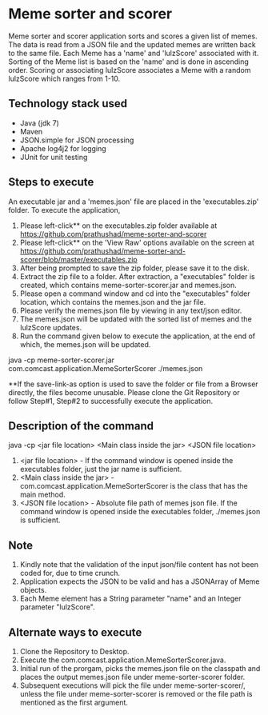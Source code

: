 # Meme sorter and scorer

Meme sorter and scorer application sorts and scores a given list of memes. The data is read from a JSON file and the updated memes are written back to the same file. Each Meme has a 'name' and 'lulzScore' associated with it. Sorting of the Meme list is based on the 'name' and is done in ascending order. Scoring or associating lulzScore associates a Meme with a random lulzScore which ranges from 1-10.

Technology stack used
---------------------
- Java (jdk 7)
- Maven
- JSON.simple for JSON processing
- Apache log4j2 for logging
- JUnit for unit testing

Steps to execute
-----------------
An executable jar and a 'memes.json' file are placed in the 'executables.zip' folder. To execute the application,

1. Please left-click** on the executables.zip folder available at https://github.com/prathushad/meme-sorter-and-scorer
2. Please left-click** on the 'View Raw' options available on the screen at https://github.com/prathushad/meme-sorter-and-scorer/blob/master/executables.zip
3. After being prompted to save the zip folder, please save it to the disk.
4. Extract the zip file to a folder. After extraction, a "executables" folder is created, which contains meme-sorter-scorer.jar and memes.json.
5. Please open a command window and cd into the "executables" folder location, which contains the memes.json and the jar file.
6. Please verify the memes.json file by viewing in any text/json editor.
7. The memes.json will be updated with the sorted list of memes and the lulzScore updates.
8. Run the command given below to execute the application, at the end of which, the memes.json will be updated.

java -cp meme-sorter-scorer.jar com.comcast.application.MemeSorterScorer ./memes.json

**If the save-link-as option is used to save the folder or file from a Browser directly, the files become unusable. Please clone the Git Repository or follow Step#1, Step#2 to successfully execute the application.

Description of the command
---------------------------
java -cp \<jar file location\> \<Main class inside the jar\> \<JSON file location\>

1.  \<jar file location\> - If the command window is opened inside the executables folder, just the jar name is sufficient.
2.  \<Main class inside the jar\>  - com.comcast.application.MemeSorterScorer is the class that has the main method.
3.  \<JSON file location\> - Absolute file path of memes json file. If the command window is opened inside the executables folder, ./memes.json is sufficient.

Note
-----
1. Kindly note that the validation of the input json/file content has not been coded for, due to time crunch.
2. Application expects the JSON to be valid and has a JSONArray of Meme objects.
3. Each Meme element has a String parameter "name" and an Integer parameter "lulzScore".


Alternate ways to execute
--------------------------
1. Clone the Repository to Desktop.
2. Execute the com.comcast.application.MemeSorterScorer.java.
3. Initial run of the prorgam, picks the memes.json file on the classpath and places the output memes.json file under meme-sorter-scorer folder.
4. Subsequent executions will pick the file under meme-sorter-scorer/, unless the file under meme-sorter-scorer is removed or the file path is mentioned as the first argument.
